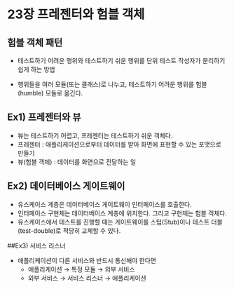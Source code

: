 # 23장 프레젠터와 험블 객체

## 험블 객체 패턴

- 테스트하기 어려운 행위와 테스트하기 쉬운 행위를 단위 테스트 작성자가 분리하기 쉽게 하는 방법

- 행위들을 여러 모듈(또는 클래스)로 나누고, 테스트하기 어려운 행위를 험블(humble) 모듈로 옮긴다.



## Ex1) 프레젠터와 뷰

- 뷰는 테스트하기 어렵고, 프레젠터는 테스트하기 쉬운 객체다.
- 프레젠터 : 애플리케이션으로부터 데이터를 받아 화면에 표현할 수 있는 포맷으로 만들기
- 뷰(험블 객체) : 데이터를 화면으로 전달하는 일



## Ex2) 데이터베이스 게이트웨이

- 유스케이스 계층은 데이터베이스 게이트웨이 인터페이스를 호출한다.
- 인터페이스 구현체는 데이터베이스 계층에 위치한다. 그리고 구현체는 험블 객체다.
- 유스케이스에서 테스트를 진행할 때는 게이트웨이를 스텁(Stub)이나 테스트 더블(test-double)로 적당히 교체할 수 있다.



##Ex3) 서비스 리스너

- 애플리케이션이 다른 서비스와 반드시 통신해야 한다면
  - 애플리케이션 → 특정 모듈 → 외부 서비스
  - 외부 서비스 → 서비스 리스너 → 애플리케이션

  

  